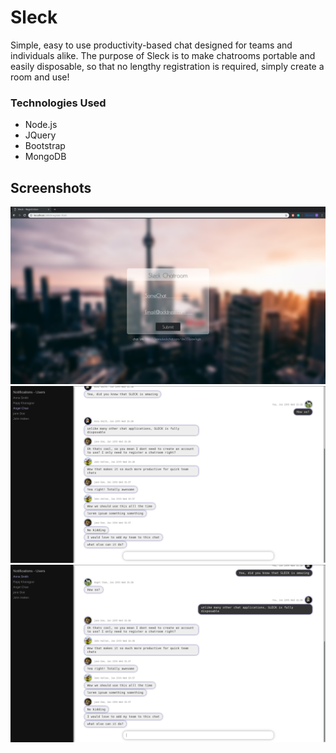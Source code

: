 # Sleck

Simple, easy to use productivity-based chat designed for teams and individuals alike. The purpose of Sleck is to make chatrooms portable and easily disposable, so that no lengthy registration is required, simply create a room and use!

### Technologies Used
- Node.js
- JQuery
- Bootstrap
- MongoDB

## Screenshots
![alt text](https://github.com/alexshi0000/Sleck/blob/master/doc/register.png)
![alt text](https://github.com/alexshi0000/Sleck/blob/master/doc/chat2.png)
![alt text](https://github.com/alexshi0000/Sleck/blob/master/doc/chat1.png)
